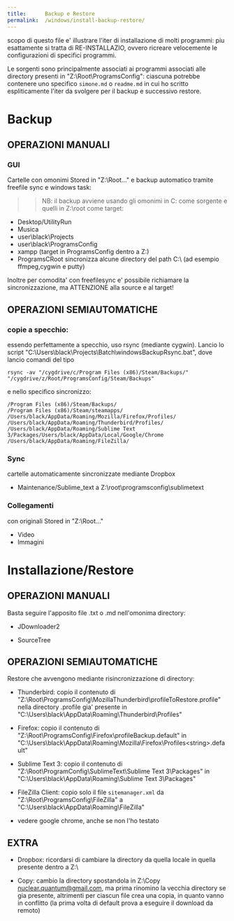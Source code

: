 ```yaml
---
title:      Backup e Restore
permalink:  /windows/install-backup-restore/
---
```


scopo di questo file e' illustrare l'iter di installazione di molti programmi: piu esattamente si tratta di RE-INSTALLAZIO, ovvero ricreare velocemente le configurazioni di specifici programmi.

Le sorgenti sono principalmente associati ai programmi associati alle directory presenti in "Z:\Root\ProgramsConfig": ciascuna potrebbe contenere uno specifico `simone.md` o `readme.md` in cui ho scritto espliticamente l'iter da svolgere per il backup e successivo restore.


Backup
======



OPERAZIONI MANUALI
-------------------

### GUI

Cartelle con omonimi Stored in "Z:\Root\..." e backup automatico tramite freefile sync e windows task:

>>NB: il backup avviene usando gli omonimi in C: come sorgente e quelli in Z:\root come target:

- Desktop/UtilityRun
- Musica
- user\black\Projects
- user\black\ProgramsConfig
- xampp (target in ProgramsConfig dentro a Z:)
- ProgramsCRoot sincronizza alcune directory del path C:\ (ad esempio ffmpeg,cygwin e putty)

Inoltre per comodita' con freefilesync e' possibile richiamare la sincronizzazione, ma ATTENZIONE alla source e al target!




OPERAZIONI SEMIAUTOMATICHE
---------------------------

### copie a specchio:

essendo perfettamente a specchio, uso rsync (mediante cygwin).
Lancio lo script "C:\Users\black\Projects\Batch\windowsBackupRsync.bat", dove lancio comandi del tipo

    rsync -av "/cygdrive/c/Program Files (x86)/Steam/Backups/" "/cygdrive/z/Root/ProgramsConfig/Steam/Backups"

e nello specifico sincronizzo:

    /Program Files (x86)/Steam/Backups/
    /Program Files (x86)/Steam/steamapps/
    /Users/black/AppData/Roaming/Mozilla/Firefox/Profiles/
    /Users/black/AppData/Roaming/Thunderbird/Profiles/
    /Users/black/AppData/Roaming/Sublime Text 3/Packages/Users/black/AppData/Local/Google/Chrome
    /Users/black/AppData/Roaming/FileZilla/


### Sync

cartelle automaticamente sincronizzate mediante Dropbox

- Maintenance/Sublime_text a Z:\root\programsconfig\sublimetext


### Collegamenti

con originali Stored in "Z:\Root\..."

- Video
- Immagini






Installazione/Restore
=====================


OPERAZIONI MANUALI
-------------------

Basta seguire l'apposito file .txt o .md nell'omonima directory:


- JDownloader2

- SourceTree

OPERAZIONI SEMIAUTOMATICHE
---------------------------

Restore che avvengono mediante risincronizzazione di directory:

- Thunderbird: copio il contenuto di "Z:\Root\ProgramsConfig\MozillaThunderbird\profileToRestore.profile"  nella directory .profile gia' presente in "C:\Users\black\AppData\Roaming\Thunderbird\Profiles\"

- Firefox: copio il contenuto di "Z:\Root\ProgramsConfig\Firefox\profileBackup.default" in  "C:\Users\black\AppData\Roaming\Mozilla\Firefox\Profiles\<string>.default"

- Sublime Text 3: copio il contenuto di "Z:\Root\ProgramConfig\SublimeText\Sublime Text 3\Packages" in "C:\Users\black\AppData\Roaming\Sublime Text 3\Packages"

- FileZilla Client: copio solo il file `sitemanager.xml` da "Z:\Root\ProgramsConfig\FileZilla" a "C:\Users\black\AppData\Roaming\FileZilla"


- vedere google chrome, anche se non l'ho testato

EXTRA
-------

- Dropbox: ricordarsi di cambiare la directory da quella locale in quella presente dentro a Z:\

- Copy: cambio la directory spostandola in Z:\Copy nuclear.quantum@gmail.com, ma prima rinomino la vecchia directory se gia presente, altrimenti per ciascun file crea una copia, in quanto vanno in conflitto (la prima volta di default prova a eseguire il download da remoto)
